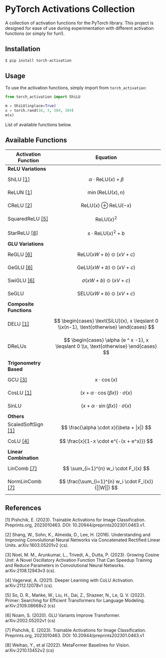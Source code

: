 # PyTorch Activations Collection

A collection of activation functions for the PyTorch library. This project is designed for ease of use during experimentation with different activation functions (or simply for fun!). 


## Installation

```bash
$ pip install torch-activation
```

## Usage

To use the activation functions, simply import from `torch_activation`:

```python
from torch_activation import ShiLU

m = ShiLU(inplace=True)
x = torch.rand(16, 3, 384, 384)
m(x)
```

List of available functions below.


## Available Functions

| Activation Function   | Equation |
|-|-|
| **ReLU Variations** ||
| ShiLU [[1]](#1) | $$ \alpha \cdot \text{ReLU}(x) + \beta $$ |
| ReLUN [[1]](#1) | $$ \min(\text{ReLU}(x), n) $$ |
| CReLU [[2]](#2) | $$ \text{ReLU}(x) \oplus \text{ReLU}(-x) $$ |
| SquaredReLU [[5]](#5) | $$ \text{ReLU}(x)^2 $$ |
| StarReLU [[8]](#8) | $$ s \cdot \text{ReLU}(x)^2 + b$$ |
| **GLU Variations** ||
| ReGLU [[6]](#6) | $$ \text{ReLU} (xW + b) \odot (xV + c) $$ |
| GeGLU [[6]](#6) | $$ \text{GeLU} (xW + b) \odot (xV + c) $$ |
| SwiGLU [[6]](#6) | $$ \sigma (xW + b) \odot (xV + c) $$ |
| SeGLU | $$ \text{SELU} (xW + b) \odot (xV + c) $$ |
| **Composite Functions** ||
| DELU [[1]](#1) | $$ \begin{cases} \text{SiLU}(x), x \leqslant 0 \\x(n-1), \text{otherwise} \end{cases} $$ |
| DReLUs | $$ \begin{cases} \alpha (e ^ x -1), x \leqslant 0 \\x, \text{otherwise} \end{cases} $$ |
| **Trigonometry Based** ||
| GCU [[3]](#3) | $$ x \cdot \cos(x) $$ |
| CosLU [[1]](#1) | $$ (x + \alpha \cdot \cos(\beta x)) \cdot \sigma(x) $$ |
| SinLU | $$ (x + \alpha \cdot \sin (\beta x)) \cdot \sigma (x) $$ |
| **Others** ||
| ScaledSoftSign [[1]](#1) | $$ \frac{\alpha \cdot x}{\beta + \|x\|} $$ |
| CoLU [[4]](#4) | $$ \frac{x}{1-x \cdot e^{-(x + e^x)}} $$ |
| **Linear Combination** ||
| LinComb [[7]](#7) | $$ \sum_{i=1}^{n} w_i \cdot F_i(x) $$ |
| NormLinComb [[7]](#7) | $$ \frac{\sum_{i=1}^{n} w_i \cdot F_i(x)}{\|\|W\|\|} $$ |



## References
<a id="1">[1]</a>
Pishchik, E. (2023). Trainable Activations for Image Classification. Preprints.org, 2023010463. DOI: 10.20944/preprints202301.0463.v1.

<a id="2">[2]</a>
Shang, W., Sohn, K., Almeida, D., Lee, H. (2016). Understanding and Improving Convolutional Neural Networks via Concatenated Rectified Linear Units. arXiv:1603.05201v2 (cs).

<a id="3">[3]</a>
Noel, M. M., Arunkumar, L., Trivedi, A., Dutta, P. (2023). Growing Cosine Unit: A Novel Oscillatory Activation Function That Can Speedup Training and Reduce Parameters in Convolutional Neural Networks. arXiv:2108.12943v3 (cs).

<a id="4">[4]</a>
Vagerwal, A. (2021). Deeper Learning with CoLU Activation. arXiv:2112.12078v1 (cs).

<a id="5">[5]</a>
So, D. R., Mańke, W., Liu, H., Dai, Z., Shazeer, N., Le, Q. V. (2022). Primer: Searching for Efficient Transformers for Language Modeling. arXiv:2109.08668v2 (cs)

<a id="6">[6]</a>
Noam, S. (2020). GLU Variants Improve Transformer. arXiv:2002.05202v1 (cs)

<a id="7">[7]</a>
Pishchik, E. (2023). Trainable Activations for Image Classification. Preprints.org, 2023010463. DOI: 10.20944/preprints202301.0463.v1

<a id="8">[8]</a>
Weihao, Y., et al (2022). MetaFormer Baselines for Vision. arXiv:2210.13452v2 (cs)